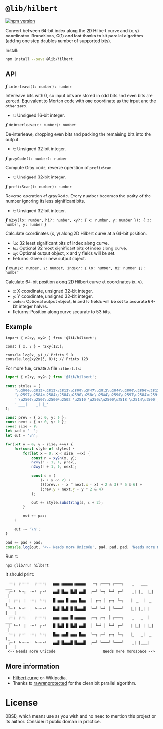 # `@lib/hilbert`

[![npm version](https://badgen.net/npm/v/@lib/hilbert)](https://www.npmjs.com/package/@lib/hilbert)

Convert between 64-bit index along the 2D Hilbert curve and (x, y) coordinates.
Branchless, O(1) and fast thanks to bit parallel algorithm (adding one step doubles number of supported bits).

Install:

```bash
npm install --save @lib/hilbert
```

## API

***ƒ*** `interleave(t: number): number`

Interleave bits with 0, so input bits are stored in odd bits and even bits are zeroed.
Equivalent to Morton code with one coordinate as the input and the other zero.

- `t`: Unsigned 16-bit integer.

***ƒ*** `deinterleave(t: number): number`

De-interleave, dropping even bits and packing the remaining bits into the output.

- `t`: Unsigned 32-bit integer.

***ƒ*** `grayCode(t: number): number`

Compute Gray code, reverse operation of `prefixScan`.

- `t`: Unsigned 32-bit integer.

***ƒ*** `prefixScan(t: number): number`

Reverse operation of grayCode.
Every number becomes the parity of the number ignoring its less significant bits.

- `t`: Unsigned 32-bit integer.

***ƒ*** `n2xy(lo: number, hi?: number, xy?: { x: number, y: number }): { x: number, y: number }`

Calculate coordinates (x, y) along 2D Hilbert curve at a 64-bit position.

- `lo`: 32 least significant bits of index along curve.
- `hi`: Optional 32 most significant bits of index along curve.
- `xy`: Optional output object, x and y fields will be set.
- Returns: Given or new output object.

***ƒ*** `xy2n(x: number, y: number, index?: { lo: number, hi: number }): number`

Calculate 64-bit position along 2D Hilbert curve at coordinates (x, y).
- `x`: X coordinate, unsigned 32-bit integer.
- `y`: Y coordinate, unsigned 32-bit integer.
- `index`: Optional output object, hi and lo fields will be set to accurate 64-bit integer halves.
- Returns: Position along curve accurate to 53 bits.

## Example

```
import { n2xy, xy2n } from '@lib/hilbert';

const { x, y } = n2xy(123);

console.log(x, y) // Prints 5 8
console.log(xy2n(5, 8)); // Prints 123
```

For more fun, create a file `hilbert.ts`:

```TypeScript
import { n2xy, xy2n } from '@lib/hilbert';

const styles = [
    '\u2800\u2812\u2812\u2812\u2800\u2847\u2812\u2846\u2800\u2856\u2812\u2803\u2800\u2813',
    '\u2597\u2584\u2584\u2584\u2590\u258c\u2584\u2596\u2597\u2584\u259f\u258c\u2590\u2599',
    ' \u2500\u2500\u2500\u2502 \u2510 \u250c\u2500\u2518 \u2514\u2500',
    ' ___|    _| |_'
];

const prev = { x: 0, y: 0 };
const next = { x: 0, y: 0 };
const size = 8;
let pad = '  ';
let out = '\n';

for(let y = 0; y < size; ++y) {
    for(const style of styles) {
        for(let x = 0; x < size; ++x) {
            const n = xy2n(x, y);
            n2xy(n - 1, 0, prev);
            n2xy(n + 1, 0, next);

            const s = (
                (x + y && 2) +
                (((prev.x - x ^ next.x - x) + 2 & 3) * 5 & 6) +
                (prev.y + next.y - y * 2 & 4)
            );

            out += style.substring(s, s + 2);
        }

        out += pad;
    }

    out += '\n';
}

pad += pad + pad;
console.log(out, '<-- Needs more Unicode', pad, pad, pad, 'Needs more monospace -->\n');
```

Run it:

```bash
npx @lib/run hilbert
```

It should print:

```
⠀⠒⠒⡆⠀⡖⠒⠒⠒⡆⠀⡖⠒⠒⠒⡆  ▗▄▄▖▗▄▄▄▄▖▗▄▄▄▄▖   ─┐ ┌───┐ ┌───┐    _   ___   ___
⠀⡖⠒⠃⠀⠓⠒⡆⠀⠓⠒⠃⠀⡖⠒⠃  ▗▄▟▌▐▙▄▖▐▙▟▌▗▄▟▌  ┌─┘ └─┐ └─┘ ┌─┘    _| |_  |_|  _|
⠀⡇⠀⡖⠒⡆⠀⡇⠀⡖⠒⡆⠀⠓⠒⡆  ▐▌▗▄▄▖▐▌▗▄▄▖▐▙▄▖  │ ┌─┐ │ ┌─┐ └─┐   |  _  |  _  |_
⠀⠓⠒⠃⠀⠓⠒⠃⠀⡇⠀⠓⠒⠒⠒⠃  ▐▙▟▌▐▙▟▌▐▌▐▙▄▄▟▌  └─┘ └─┘ │ └───┘   |_| |_| | |___|
⠀⡖⠒⡆⠀⡖⠒⡆⠀⡇⠀⡖⠒⠒⠒⡆  ▗▄▄▖▗▄▄▖▐▌▗▄▄▄▄▖  ┌─┐ ┌─┐ │ ┌───┐    _   _  |  ___
⠀⡇⠀⠓⠒⠃⠀⡇⠀⠓⠒⠃⠀⡖⠒⠃  ▐▌▐▙▟▌▐▌▐▙▟▌▗▄▟▌  │ └─┘ │ └─┘ ┌─┘   | |_| | |_|  _|
⠀⠓⠒⡆⠀⡖⠒⠃⠀⡖⠒⡆⠀⠓⠒⡆  ▐▙▄▖▗▄▟▌▗▄▄▖▐▙▄▖  └─┐ ┌─┘ ┌─┐ └─┐   |_   _|  _  |_
⠀⡖⠒⠃⠀⠓⠒⠒⠒⠃⠀⠓⠒⠒⠒⠃  ▗▄▟▌▐▙▄▄▟▌▐▙▄▄▟▌  ┌─┘ └───┘ └───┘    _| |___| |___|
 <-- Needs more Unicode                      Needs more monospace -->
```

## More information

- [Hilbert curve](https://en.wikipedia.org/wiki/Hilbert_curve) on Wikipedia.
- Thanks to [rawrunprotected](https://threadlocalmutex.com/?p=126) for the clean bit parallel algorithm.

# License

0BSD, which means use as you wish and no need to mention this project or its author. Consider it public domain in practice.
